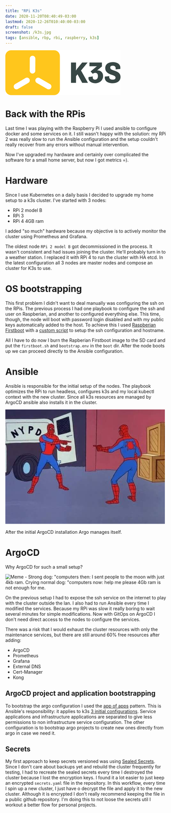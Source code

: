 ```yaml
---
title: "RPi K3s"
date: 2020-11-20T08:40:49-03:00
lastmod: 2020-12-26T010:40:00-03:00
draft: false
screenshot: /k3s.jpg
tags: [ansible, rbp, rbi, raspberry, k3s]
---
```


![K3s logo](/k3s.png)

# Back with the RPis

Last time I was playing with the Raspberry Pi I used ansible to configure docker and some services on it. I still wasn't happy with the solution: my RPi 2 was really slow to run the Ansible configuration and the setup couldn't really recover from any errors without manual intervention.

Now I've upgraded my hardware and certainly over complicated the software for a small home server, but now I got metrics =).

# Hardware

Since I use Kubernetes on a daily basis I decided to upgrade my home setup to a k3s cluster. I've started with 3 nodes:

- RPi 2 model B
- RPi 3
- RPi 4 4GB ram

I added "so much" hardware because my objective is to actively monitor the cluster using Prometheus and Grafana.

The oldest node `RPi 2 model B` got decommissioned in the process. It wasn't consistent and had issues joining the cluster. He'll probably turn in to a weather station. I replaced it with RPi 4 to run the cluster with HA etcd. In the latest configuration all 3 nodes are master nodes and compose an cluster for K3s to use.

# OS bootstrapping

This first problem I didn't want to deal manually was configuring the ssh on the RPis. The previous process I had one playbook to configure the ssh and user on Raspberian, and another to configured everything else. This time, though, the node will boot with password login disabled and with my public keys automatically added to the host. To achieve this I used [Raspberian Firstboot](https://github.com/nmcclain/raspberian-firstboot) with a [custom script](https://github.com/thspinto/rpi-cluster/tree/main/os_bootstrap) to setup the ssh configuration and hostname.

All I have to do now I burn the Rapberian Firstboot image to the SD card and put the `firstboot.sh` and `bootstrap.env` in the `boot` dir. After the node boots up we can proceed directly to the Ansible configuration.

# Ansible

Ansible is responsible for the initial setup of the nodes. The playbook optimizes the RPi to run headless, configures k3s and my local kubectl context with the new cluster. Since all k3s resources are managed by ArgoCD ansible also installs it in the cluster.

![Meme of spiderman pointing to another spiderman](/spiderman-meme.jpg)

After the initial ArgoCD installation Argo manages itself.

# ArgoCD

Why ArgoCD for such a small setup?

![Meme - Strong dog: "computers then: I sent people to the moon with just 4kb ram. Crying normal dog: "computers now: help me please 4Gb ram is not enough for me.](https://encrypted-tbn0.gstatic.com/images?q=tbn:ANd9GcR9es8OrAdRShum4eHs9WViIt72A05MZvQ30g&usqp=CAU)

On the previous setup I had to expose the ssh service on the internet to play with the cluster outside the lan. I also had to run Ansible every time I modified the services. Because my RPi was slow it really boring to wait several minutes for simple modifications. Now with GitOps on ArgoCD I don't need direct access to the nodes to configure the services.

There was a risk that I would exhaust the cluster resources with only the maintenance services, but there are still around 60% free resources after adding:

- ArgoCD
- Prometheus
- Grafana
- External DNS
- Cert-Manager
- Kong

## ArgoCD project and application bootstrapping

To bootstrap the argo configuration I used the [app of apps](https://argoproj.github.io/argo-cd/operator-manual/cluster-bootstrapping/) pattern. This is Ansible's responsibility: it applies to k3s [3 initial configurations](https://github.com/thspinto/rpi-cluster/tree/main/argocd/bootstrap). Service applications and infrastructure applications are separated to give less permissions to non infrastructure service configuration. The other configuration is to bootstrap argo projects to create new ones directly from argo in case we need it.

## Secrets

My first approach to keep secrets versioned was using [Sealed Secrets](https://github.com/bitnami-labs/sealed-secrets). Since I don't care about backups yet and rebuild the cluster frequently for testing, I had to recreate the sealed secrets every time I destroyed the cluster because I lost the encryption keys. I found it a lot easier to just keep an encrypted `secrets.yaml` file in the repository. In this workflow, every time I spin up a new cluster, I just have o decrypt the file and apply it to the new cluster.
Although it is encrypted I don't really recommend keeping the file in a public github repository. I'm doing this to not loose the secrets util I workout a better flow for personal projects.
